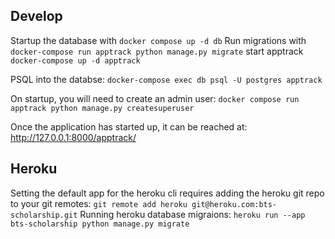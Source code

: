 ## Develop

Startup the database with `docker compose up -d db`
Run migrations with `docker-compose run apptrack python manage.py migrate`
start apptrack `docker-compose up -d apptrack`

PSQL into the databse: `docker-compose exec db psql -U postgres apptrack`

On startup, you will need to create an admin user: `docker compose run apptrack python manage.py createsuperuser`

Once the application has started up, it can be reached at: http://127.0.0.1:8000/apptrack/

## Heroku

Setting the default app for the heroku cli requires adding the heroku git repo to your git remotes: `git remote add heroku git@heroku.com:bts-scholarship.git`
Running heroku database migraions: `heroku run --app bts-scholarship python manage.py migrate`
